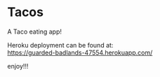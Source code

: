 # Tacos
A Taco eating app!

Heroku deployment can be found at:  
https://guarded-badlands-47554.herokuapp.com/

enjoy!!!